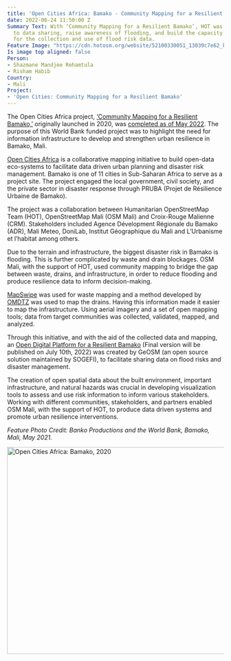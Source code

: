```yaml
---
title: 'Open Cities Africa: Bamako - Community Mapping for a Resilient Bamako'
date: 2022-06-24 11:50:00 Z
Summary Text: With ‘Community Mapping for a Resilient Bamako’, HOT was able to contribute
  to data sharing, raise awareness of flooding, and build the capacity of the community
  for the collection and use of flood risk data.
Feature Image: "https://cdn.hotosm.org/website/52100330051_13039c7e62_k.jpg"
Is image top aligned: false
Person:
- Shazmane Mandjee Rehamtula
- Risham Habib
Country:
- Mali
Project:
- 'Open Cities: Community Mapping for a Resilient Bamako'
---
```


The Open Cities Africa project, [‘Community Mapping for a Resilient Bamako,’](http://https://www.hotosm.org/projects/community-mapping-for-a-resilient-bamako/) originally launched in 2020, was [completed as of May 2022](https://pruba.croixrouge-mali.org/nos-activites/). The purpose of this World Bank funded project was to highlight the need for information infrastructure to develop and strengthen urban resilience in Bamako, Mali. 

[Open Cities Africa](https://opencitiesproject.org/) is a collaborative mapping initiative to build open-data eco-systems to facilitate data driven urban planning and disaster risk management. Bamako is one of 11 cities in Sub-Saharan Africa to serve as a project site. The project engaged the local government, civil society, and the private sector in disaster response through PRUBA (Projet de Résilience Urbaine de Bamako). 

The project was a collaboration between Humanitarian OpenStreetMap Team (HOT), OpenStreetMap Mali (OSM Mali) and Croix-Rouge Malienne (CRM).  Stakeholders included Agence Dévelopment Régionale du Bamako (ADR), Mali Meteo, DoniLab, Institut Géographique du Mali and L’Urbanisme et l’habitat among others.

Due to the terrain and infrastructure, the biggest disaster risk in Bamako is flooding. This is further complicated by waste and drain blockages. OSM Mali, with the support of HOT, used community mapping to bridge the gap between waste, drains, and infrastructure, in order to reduce flooding and produce resilience data to inform decision-making. 

[MapSwipe](https://mapswipe.org/en/index.html) was used for waste mapping and a method developed by [OMDTZ](https://www.omdtz.or.tz/) was used to map the drains. Having this information made it easier to map the infrastructure. Using aerial imagery and a set of open mapping tools; data from target communities was collected, validated, mapped, and analyzed. 

Through this initiative, and with the aid of the collected data and mapping, an [Open Digital Platform for a Resilient Bamako](http://bamako.geo.sm) (Final version will be published on July 10th, 2022) was created by GeOSM (an open source solution maintained by SOGEFI), to facilitate sharing data on flood risks and disaster management. 

The creation of open spatial data about the built environment, important infrastructure, and natural hazards was crucial in developing visualization tools to assess and use risk information to inform various stakeholders. Working with different communities, stakeholders, and partners enabled OSM Mali, with the support of HOT, to produce data driven systems and promote urban resilience interventions.



*Feature Photo Credit: Banko Productions and the World Bank, Bamako, Mali, May 2021.*



<a data-flickr-embed="true" data-header="true" data-footer="true" href="https://www.flickr.com/photos/hotosm/albums/72177720299269483" title="Open Cities Africa: Bamako, 2020"><img src="https://live.staticflickr.com/65535/52100571809_1467b832c9_z.jpg" width="640" height="480" alt="Open Cities Africa: Bamako, 2020"></a><script async src="//embedr.flickr.com/assets/client-code.js" charset="utf-8"></script>